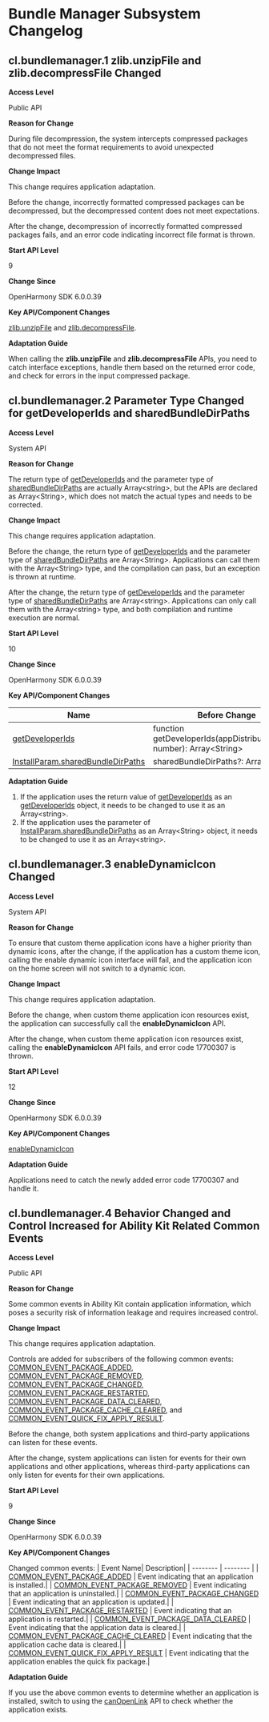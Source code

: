 # Bundle Manager Subsystem Changelog

## cl.bundlemanager.1 zlib.unzipFile and zlib.decompressFile Changed

**Access Level**

Public API

**Reason for Change**

During file decompression, the system intercepts compressed packages that do not meet the format requirements to avoid unexpected decompressed files.


**Change Impact**

This change requires application adaptation.

Before the change, incorrectly formatted compressed packages can be decompressed, but the decompressed content does not meet expectations.

After the change, decompression of incorrectly formatted compressed packages fails, and an error code indicating incorrect file format is thrown.

**Start API Level**

9

**Change Since**

OpenHarmony SDK 6.0.0.39

**Key API/Component Changes**

[zlib.unzipFile](../../../application-dev/reference/apis-basic-services-kit/js-apis-zlib.md#zlibunzipfiledeprecated) and [zlib.decompressFile](../../../application-dev/reference/apis-basic-services-kit/js-apis-zlib.md#zlibdecompressfile10).


**Adaptation Guide**

When calling the **zlib.unzipFile** and **zlib.decompressFile** APIs, you need to catch interface exceptions, handle them based on the returned error code, and check for errors in the input compressed package.


## cl.bundlemanager.2 Parameter Type Changed for getDeveloperIds and sharedBundleDirPaths

**Access Level**

System API

**Reason for Change**

The return type of [getDeveloperIds](../../../application-dev/reference/apis-ability-kit/js-apis-bundleManager-sys.md#bundlemanagergetdeveloperids12) and the parameter type of [sharedBundleDirPaths](../../../application-dev/reference/apis-ability-kit/js-apis-installer-sys.md#installparam) are actually Array\<string>, but the APIs are declared as Array\<String>, which does not match the actual types and needs to be corrected.


**Change Impact**

This change requires application adaptation.

Before the change, the return type of [getDeveloperIds](../../../application-dev/reference/apis-ability-kit/js-apis-bundleManager-sys.md#bundlemanagergetdeveloperids12) and the parameter type of [sharedBundleDirPaths](../../../application-dev/reference/apis-ability-kit/js-apis-installer-sys.md#installparam) are Array\<String>. Applications can call them with the Array\<String> type, and the compilation can pass, but an exception is thrown at runtime.

After the change, the return type of [getDeveloperIds](../../../application-dev/reference/apis-ability-kit/js-apis-bundleManager-sys.md#bundlemanagergetdeveloperids12) and the parameter type of [sharedBundleDirPaths](../../../application-dev/reference/apis-ability-kit/js-apis-installer-sys.md#installparam) are Array\<string>. Applications can only call them with the Array\<string> type, and both compilation and runtime execution are normal.

**Start API Level**

10

**Change Since**

OpenHarmony SDK 6.0.0.39

**Key API/Component Changes**

| Name| Before Change| After Change|
| -------- | -------- | ---|
| [getDeveloperIds](../../../application-dev/reference/apis-ability-kit/js-apis-bundleManager-sys.md#bundlemanagergetdeveloperids12) | function getDeveloperIds(appDistributionType?: number): Array\<String> | function getDeveloperIds(appDistributionType?: number): Array\<string> |
| [InstallParam.sharedBundleDirPaths](../../../application-dev/reference/apis-ability-kit/js-apis-installer-sys.md#installparam) | sharedBundleDirPaths?: Array\<String> | sharedBundleDirPaths?: Array\<string> |


**Adaptation Guide**

1. If the application uses the return value of [getDeveloperIds](../../../application-dev/reference/apis-ability-kit/js-apis-bundleManager-sys.md#bundlemanagergetdeveloperids12) as an [getDeveloperIds](../../../application-dev/reference/apis-ability-kit/js-apis-bundleManager-sys.md#bundlemanagergetdeveloperids12) object, it needs to be changed to use it as an Array\<string>.
2. If the application uses the parameter of [InstallParam.sharedBundleDirPaths](../../../application-dev/reference/apis-ability-kit/js-apis-installer-sys.md#installparam) as an Array\<String> object, it needs to be changed to use it as an Array\<string>.


## cl.bundlemanager.3 enableDynamicIcon Changed

**Access Level**

System API

**Reason for Change**

To ensure that custom theme application icons have a higher priority than dynamic icons, after the change, if the application has a custom theme icon, calling the enable dynamic icon interface will fail, and the application icon on the home screen will not switch to a dynamic icon.


**Change Impact**

This change requires application adaptation.

Before the change, when custom theme application icon resources exist, the application can successfully call the **enableDynamicIcon** API.

After the change, when custom theme application icon resources exist, calling the **enableDynamicIcon** API fails, and error code 17700307 is thrown.


**Start API Level**

12

**Change Since**

OpenHarmony SDK 6.0.0.39

**Key API/Component Changes**

[enableDynamicIcon](../../../application-dev/reference/apis-ability-kit/js-apis-bundleManager-sys.md#bundlemanagerenabledynamicicon12)


**Adaptation Guide**

Applications need to catch the newly added error code 17700307 and handle it.


## cl.bundlemanager.4 Behavior Changed and Control Increased for Ability Kit Related Common Events

**Access Level**

Public API

**Reason for Change**

Some common events in Ability Kit contain application information, which poses a security risk of information leakage and requires increased control.

**Change Impact**

This change requires application adaptation.

Controls are added for subscribers of the following common events: [COMMON_EVENT_PACKAGE_ADDED](../../../application-dev/reference/apis-basic-services-kit/common_event/commonEventManager-definitions.md#common_event_package_added), [COMMON_EVENT_PACKAGE_REMOVED](../../../application-dev/reference/apis-basic-services-kit/common_event/commonEventManager-definitions.md#common_event_package_removed), [COMMON_EVENT_PACKAGE_CHANGED](../../../application-dev/reference/apis-basic-services-kit/common_event/commonEventManager-definitions.md#common_event_package_changed), [COMMON_EVENT_PACKAGE_RESTARTED](../../../application-dev/reference/apis-basic-services-kit/common_event/commonEventManager-definitions.md#common_event_package_restarted), [COMMON_EVENT_PACKAGE_DATA_CLEARED](../../../application-dev/reference/apis-basic-services-kit/common_event/commonEventManager-definitions.md#common_event_package_data_cleared), [COMMON_EVENT_PACKAGE_CACHE_CLEARED](../../../application-dev/reference/apis-basic-services-kit/common_event/commonEventManager-definitions.md#common_event_package_cache_cleared), and [COMMON_EVENT_QUICK_FIX_APPLY_RESULT](../../../application-dev/reference/apis-basic-services-kit/common_event/commonEventManager-definitions.md#common_event_quick_fix_apply_result).

Before the change, both system applications and third-party applications can listen for these events.

After the change, system applications can listen for events for their own applications and other applications, whereas third-party applications can only listen for events for their own applications.

**Start API Level**

9

**Change Since**

OpenHarmony SDK 6.0.0.39

**Key API/Component Changes**

Changed common events:
| Event Name| Description|
| -------- | -------- |
| [COMMON_EVENT_PACKAGE_ADDED](../../../application-dev/reference/apis-basic-services-kit/common_event/commonEventManager-definitions.md#common_event_package_added) | Event indicating that an application is installed.|
| [COMMON_EVENT_PACKAGE_REMOVED](../../../application-dev/reference/apis-basic-services-kit/common_event/commonEventManager-definitions.md#common_event_package_removed) | Event indicating that an application is uninstalled.|
| [COMMON_EVENT_PACKAGE_CHANGED](../../../application-dev/reference/apis-basic-services-kit/common_event/commonEventManager-definitions.md#common_event_package_changed) | Event indicating that an application is updated.|
| [COMMON_EVENT_PACKAGE_RESTARTED](../../../application-dev/reference/apis-basic-services-kit/common_event/commonEventManager-definitions.md#common_event_package_restarted) | Event indicating that an application is restarted.|
| [COMMON_EVENT_PACKAGE_DATA_CLEARED](../../../application-dev/reference/apis-basic-services-kit/common_event/commonEventManager-definitions.md#common_event_package_data_cleared) | Event indicating that the application data is cleared.|
| [COMMON_EVENT_PACKAGE_CACHE_CLEARED](../../../application-dev/reference/apis-basic-services-kit/common_event/commonEventManager-definitions.md#common_event_package_cache_cleared) | Event indicating that the application cache data is cleared.|
| [COMMON_EVENT_QUICK_FIX_APPLY_RESULT](../../../application-dev/reference/apis-basic-services-kit/common_event/commonEventManager-definitions.md#common_event_quick_fix_apply_result) | Event indicating that the application enables the quick fix package.|


**Adaptation Guide**

If you use the above common events to determine whether an application is installed, switch to using the [canOpenLink](../../../application-dev/reference/apis-ability-kit/js-apis-bundleManager.md#bundlemanagercanopenlink12) API to check whether the application exists.

